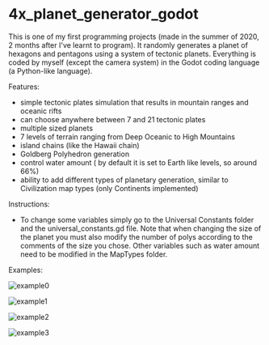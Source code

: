 # 4x_planet_generator_godot
 
This is one of my first programming projects (made in the summer of 2020, 2 months after I've learnt to program). It randomly generates a planet of hexagons and pentagons using a system of tectonic planets. Everything is coded by myself (except the camera system) in the Godot coding language (a Python-like language).

Features:
- simple tectonic plates simulation that results in mountain ranges and oceanic rifts
- can choose anywhere between 7 and 21 tectonic plates
- multiple sized planets
- 7 levels of terrain ranging from Deep Oceanic to High Mountains
- island chains (like the Hawaii chain)
- Goldberg Polyhedron generation
- control water amount ( by default it is set to Earth like levels, so around 66%)
- ability to add different types of planetary generation, similar to Civilization map types (only Continents implemented)

Instructions:
- To change some variables simply go to the Universal Constants folder and the universal_constants.gd file. Note that when changing the size of the planet you must also modify the number of polys according to the comments of the size you chose. Other variables such as water amount need to be modified in the MapTypes folder.

Examples:

![example0](https://github.com/VictorGordan/4x_planet_generator_godot/blob/main/gif/example0.gif)

![example1](https://github.com/VictorGordan/4x_planet_generator_godot/blob/main/gif/example1.gif)

![example2](https://github.com/VictorGordan/4x_planet_generator_godot/blob/main/gif/example2.gif)

![example3](https://github.com/VictorGordan/4x_planet_generator_godot/blob/main/gif/example3.gif)
